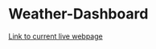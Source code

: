 # Weather-Dashboard

[Link to current live webpage](https://volexity21.github.io/Weather-Dashboard/)